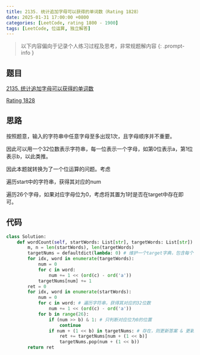 ```yaml
---
title: 2135. 统计追加字母可以获得的单词数（Rating 1828）
date: 2025-01-31 17:00:00 +0800
categories: [LeetCode, rating 1800 - 1900]
tags: [LeetCode, 位运算, 独立解答]
---
```


> 以下内容偏向于记录个人练习过程及思考，非常规题解内容
{: .prompt-info }

## 题目

[2135. 统计追加字母可以获得的单词数](https://leetcode.cn/problems/count-words-obtained-after-adding-a-letter)

[Rating 1828](https://zerotrac.github.io/leetcode_problem_rating/#/)

## 思路

按照题意，输入的字符串中任意字母至多出现1次，且字母顺序并不重要。

因此可以用一个32位数表示字符串，每一位表示一个字母，如第0位表示a，第1位表示b，以此类推。

因此本题就转换为了一个位运算的问题。考虑

遍历start中的字符串，获得其对应的num

遍历26个字母，如果对应字母位为0，考虑将其置为1时是否在target中存在即可。

## 代码

```python
class Solution:
    def wordCount(self, startWords: List[str], targetWords: List[str]) -> int:
        m, n = len(startWords), len(targetWords)
        targetNums = defaultdict(lambda: 0) # 维护一个target字典，包含每个字符串的数量
        for idx, word in enumerate(targetWords):
            num = 0
            for c in word:
                num += 1 << (ord(c) - ord('a'))
            targetNums[num] += 1
        ret = 0
        for idx, word in enumerate(startWords):
            num = 0
            for c in word: # 遍历字符串，获得其对应的32位数
                num += 1 << (ord(c) - ord('a'))
            for b in range(26):
                if (num >> b) & 1: # 只判断对应位为0的位置
                    continue
                if num + (1 << b) in targetNums: # 存在，则更新答案 & 更新target字典
                    ret += targetNums[num + (1 << b)]
                    targetNums.pop(num + (1 << b))
        return ret
```